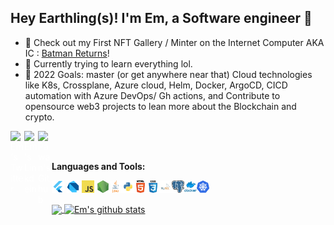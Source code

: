 ## Hey Earthling(s)! I'm Em, a Software engineer 👋 

- 🦇 Check out my First NFT Gallery / Minter on the Internet Computer AKA IC : [Batman Returns]( https://hfbcr-daaaa-aaaai-qieta-cai.raw.ic0.app/)!
- 🌱 Currently trying to learn everything lol.
- 🥅 2022 Goals: master (or get anywhere near that) Cloud technologies like K8s, Crossplane, Azure cloud, Helm, Docker, ArgoCD, CICD automation with Azure DevOps/ Gh actions, and Contribute to opensource web3 projects to lean more about the Blockchain and crypto.

<a href="https://twitter.com/emenylu">
  <img align="left" alt="Em's Twitter" width="22px"  style="color:white" src="https://cdn.jsdelivr.net/npm/simple-icons@v3/icons/twitter.svg" />
</a>
<a href="https://www.linkedin.com/in/ameni-louhichi/">
  <img align="left" alt="Em's Linkdein" width="22px" style="color:white" src="https://cdn.jsdelivr.net/npm/simple-icons@v3/icons/linkedin.svg" />
</a>
<a href="https://github.com/emenylouu">
  <img align="left" alt="Pawan's Github" width="22px" style="color:white" src="https://cdn.jsdelivr.net/npm/simple-icons@v3/icons/github.svg" />
</a>
<br/>
<br/>

**Languages and Tools:**  

<code><img height="20" src="https://raw.githubusercontent.com/github/explore/80688e429a7d4ef2fca1e82350fe8e3517d3494d/topics/flutter/flutter.png"></code>
<code><img height="20" src="https://raw.githubusercontent.com/github/explore/80688e429a7d4ef2fca1e82350fe8e3517d3494d/topics/dart/dart.png"></code>
<code><img height="20" src="https://raw.githubusercontent.com/github/explore/80688e429a7d4ef2fca1e82350fe8e3517d3494d/topics/javascript/javascript.png"></code>
<code><img height="20" src="https://raw.githubusercontent.com/github/explore/80688e429a7d4ef2fca1e82350fe8e3517d3494d/topics/nodejs/nodejs.png"></code><code><img height="20" src="https://raw.githubusercontent.com/github/explore/80688e429a7d4ef2fca1e82350fe8e3517d3494d/topics/java/java.png"></code><code><img height="20" src="https://raw.githubusercontent.com/github/explore/80688e429a7d4ef2fca1e82350fe8e3517d3494d/topics/python/python.png"></code><code><img height="20" src="https://raw.githubusercontent.com/github/explore/80688e429a7d4ef2fca1e82350fe8e3517d3494d/topics/html/html.png"></code><code><img height="20" src="https://raw.githubusercontent.com/github/explore/80688e429a7d4ef2fca1e82350fe8e3517d3494d/topics/css/css.png"></code><code><img height="20" src="https://raw.githubusercontent.com/github/explore/80688e429a7d4ef2fca1e82350fe8e3517d3494d/topics/mysql/mysql.png"></code><code><img height="20" src="https://raw.githubusercontent.com/github/explore/80688e429a7d4ef2fca1e82350fe8e3517d3494d/topics/postgresql/postgresql.png"></code><code><img height="20" src="https://raw.githubusercontent.com/github/explore/80688e429a7d4ef2fca1e82350fe8e3517d3494d/topics/docker/docker.png"></code><code><img height="20" src="https://raw.githubusercontent.com/github/explore/80688e429a7d4ef2fca1e82350fe8e3517d3494d/topics/kubernetes/kubernetes.png"></code>       
    

<a href="https://github.com/emenylouu">
  <img align="center" src="https://github-readme-stats.vercel.app/api/top-langs/?username=emenylouu&theme=dark" />
</a>
<a href="https://github.com/emenylouu">
 <img align="center" src="https://github-readme-stats.vercel.app/api?username=emenylouu&show_icons=true&theme=dark&line_height=27" alt="Em's github stats"/>
</a>


</div>



